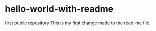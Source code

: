 # hello-world-with-readme
first public repository
This is my first change made to the read-me file.
